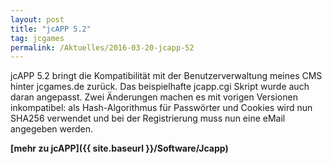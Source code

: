 ```yaml
---
layout: post
title: "jcAPP 5.2"
tag: jcgames
permalink: /Aktuelles/2016-03-20-jcapp-52
---
```


jcAPP 5.2 bringt die Kompatibilität mit der Benutzerverwaltung meines CMS hinter jcgames.de zurück. Das beispielhafte jcapp.cgi Skript wurde auch daran angepasst. Zwei Änderungen machen es mit vorigen Versionen inkompatibel: als Hash-Algorithmus für Passwörter und Cookies wird nun SHA256 verwendet und bei der Registrierung muss nun eine eMail angegeben werden.

**[mehr zu jcAPP]({{ site.baseurl }}/Software/Jcapp)**


